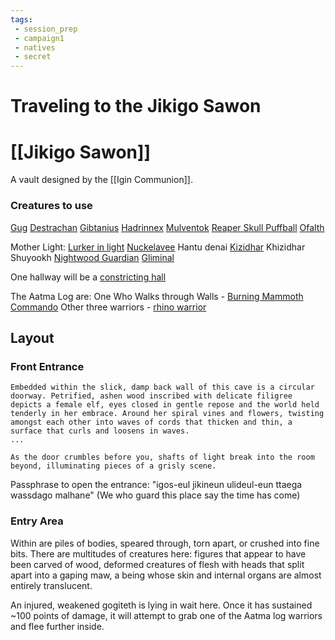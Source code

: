 ```yaml
---
tags:
 - session_prep
 - campaign1
 - natives
 - secret
---
```


# Traveling to the Jikigo Sawon

# [[Jikigo Sawon]]

A vault designed by the [[Igin Communion]].



### Creatures to use
[Gug](https://2e.aonprd.com/Monsters.aspx?ID=252)
[Destrachan](https://2e.aonprd.com/Monsters.aspx?ID=605)
[Gibtanius](https://2e.aonprd.com/Monsters.aspx?ID=1047)
[Hadrinnex](https://2e.aonprd.com/Monsters.aspx?ID=1185)
[Mulventok](https://2e.aonprd.com/Monsters.aspx?ID=1044)
[Reaper Skull Puffball](https://2e.aonprd.com/Monsters.aspx?ID=1381)
[Ofalth](https://2e.aonprd.com/Monsters.aspx?ID=316)

Mother Light:
[Lurker in light](https://2e.aonprd.com/Monsters.aspx?ID=726)
[Nuckelavee](https://2e.aonprd.com/Monsters.aspx?ID=743)
Hantu denai
[Kizidhar](https://2e.aonprd.com/Monsters.aspx?ID=2681)
Khizidhar Shuyookh
[Nightwood Guardian](https://2e.aonprd.com/Monsters.aspx?ID=2685)
[Gliminal](https://2e.aonprd.com/Monsters.aspx?ID=1172)

One hallway will be a [constricting hall](https://2e.aonprd.com/Hazards.aspx?ID=191)


The Aatma Log are:
One Who Walks through Walls - [Burning Mammoth Commando](https://2e.aonprd.com/NPCs.aspx?ID=1827)
Other three warriors - [rhino warrior](https://2e.aonprd.com/NPCs.aspx?ID=1821)

## Layout

### Front Entrance
```ad-read-aloud
Embedded within the slick, damp back wall of this cave is a circular doorway. Petrified, ashen wood inscribed with delicate filigree depicts a female elf, eyes closed in gentle repose and the world held tenderly in her embrace. Around her spiral vines and flowers, twisting amongst each other into waves of cords that thicken and thin, a surface that curls and loosens in waves.
...

As the door crumbles before you, shafts of light break into the room beyond, illuminating pieces of a grisly scene.
```

Passphrase to open the entrance:
"igos-eul jikineun ulideul-eun ttaega wassdago malhane" (We who guard this place say the time has come)
### Entry Area
Within are piles of bodies, speared through, torn apart, or crushed into fine bits. There are multitudes of creatures here: figures that appear to have been carved of wood, deformed creatures of flesh with heads that split apart into a gaping maw, a being whose skin and internal organs are almost entirely translucent. 

An injured, weakened gogiteth is lying in wait here. Once it has sustained ~100 points of damage, it will attempt to grab one of the Aatma log warriors and flee further inside.